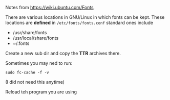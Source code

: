 Notes from <https://wiki.ubuntu.com/Fonts>

There are various locations in GNU/Linux in which fonts can be kept. 
These locations are __defined__ in `/etc/fonts/fonts.conf`
standard ones include 

- /usr/share/fonts
- /usr/local/share/fonts
- ~/.fonts

Create a new sub dir and copy the __TTR__ archives there. 

Sometimes you may ned to run: 

    sudo fc-cache -f -v

(I did not need this anytime)

Reload teh program you are using
